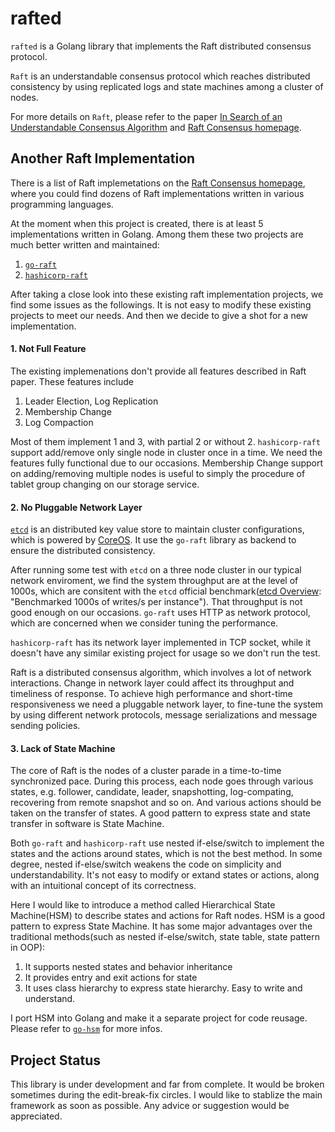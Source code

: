 rafted
======


```rafted``` is a Golang library that implements the Raft distributed consensus protocol.

```Raft``` is an understandable consensus protocol which reaches distributed consistency by using replicated logs and state machines among a cluster of nodes.

For more details on ```Raft```, please refer to the paper [In Search of an Understandable Consensus Algorithm][raft-paper] and [Raft Consensus homepage][raft-homepage].

## Another Raft Implementation

There is a list of Raft implemetations on the [Raft Consensus homepage][raft-homepage], where you could find dozens of Raft implementations written in various programming languages. 

At the moment when this project is created, there is at least 5 implementations written in Golang. Among them these two projects are much better written and maintained:

1. [```go-raft```][go-raft-github]
2. [```hashicorp-raft```][hashicorp-raft-github]

After taking a close look into these existing raft implementation projects, we find some issues as the followings. It is not easy to modify these existing projects to meet our needs. And then we decide to give a shot for a new implementation.

#### 1. Not Full Feature

The existing implemenations don't provide all features described in Raft paper. These features include

1. Leader Election, Log Replication
2. Membership Change
3. Log Compaction

Most of them implement 1 and 3, with partial 2 or without 2. ```hashicorp-raft``` support add/remove only single node in cluster once in a time. We need the features fully functional due to our occasions. Membership Change support on adding/removing multiple nodes is useful to simply the procedure of tablet group changing on our storage service.

#### 2. No Pluggable Network Layer

[```etcd```][etcd-github] is an distributed key value store to maintain cluster configurations, which is powered by [CoreOS][coreos-mainpage]. It use the ```go-raft``` library as backend to ensure the distributed consistency.

After running some test with ```etcd``` on a three node cluster in our typical network enviroment, we find the system throughput are at the level of 1000s, which are consitent with the ```etcd``` official benchmark([etcd Overview][etcd-overview]: "Benchmarked 1000s of writes/s per instance"). That throughput is not good enough on our occasions. ```go-raft``` uses HTTP as network protocol, which are concerned when we consider tuning the performance. 

```hashicorp-raft``` has its network layer implemented in TCP socket, while it doesn't have any similar existing project for usage so we don't run the test.

Raft is a distributed consensus algorithm, which involves a lot of network interactions. Change in network layer could affect its throughput and timeliness of response. To achieve high performance and short-time responsiveness we need a pluggable network layer, to fine-tune the system by using different network protocols, message serializations and message sending policies.

#### 3. Lack of State Machine

The core of Raft is the nodes of a cluster parade in a time-to-time synchronized pace. During this process, each node goes through various states, e.g. follower, candidate, leader, snapshotting, log-compating, recovering from remote snapshot and so on. And various actions should be taken on the transfer of states. A good pattern to express state and state transfer in software is State Machine.

Both ```go-raft``` and ```hashicorp-raft``` use nested if-else/switch to implement the states and the actions around states, which is not the best method. In some degree, nested if-else/switch weakens the code on simplicity and understandability. It's not easy to modify or extand states or actions, along with an intuitional concept of its correctness.

Here I would like to introduce a method called Hierarchical State Machine(HSM) to describe states and actions for Raft nodes. HSM is a good pattern to express State Machine. It has some major advantages over the traditional methods(such as nested if-else/switch, state table, state pattern in OOP):

1. It supports nested states and behavior inheritance
2. It provides entry and exit actions for state
3. It uses class hierarchy to express state hierarchy. Easy to write and understand.

I port HSM into Golang and make it a separate project for code reusage. Please refer to [```go-hsm```][go-hsm-github] for more infos.

## Project Status

This library is under development and far from complete. It would be broken sometimes during the edit-break-fix circles. I would like to stablize the main framework as soon as possible. Any advice or suggestion would be appreciated.

[raft-paper]: https://ramcloud.stanford.edu/wiki/download/attachments/11370504/raft.pdf

[raft-homepage]: http://raftconsensus.github.io/

[go-raft-github]: https://github.com/goraft/raft

[hashicorp-raft-github]: https://github.com/hashicorp/raft

[etcd-github]: https://github.com/coreos/etcd

[etcd-overview]: https://coreos.com/using-coreos/etcd/

[coreos-mainpage]: https://coreos.com/

[go-hsm-github]: https://github.com/hhkbp2/go-hsm
